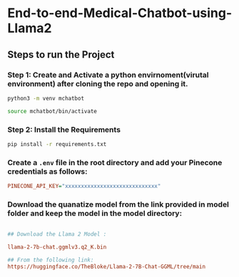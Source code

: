 # End-to-end-Medical-Chatbot-using-Llama2


## Steps to run the Project

### Step 1: Create and Activate a python envirnoment(virutal environment) after cloning the repo and opening it.
```bash
python3 -m venv mchatbot
```

```bash
source mchatbot/bin/activate
```

### Step 2: Install the Requirements
```bash
pip install -r requirements.txt
```

### Create a `.env` file in the root directory and add your Pinecone credentials as follows:

```ini
PINECONE_API_KEY="xxxxxxxxxxxxxxxxxxxxxxxxxxxxx"
```

### Download the quanatize model from the link provided in model folder and keep the model in the model directory:

```ini

## Download the Llama 2 Model :

llama-2-7b-chat.ggmlv3.q2_K.bin

## From the following link:
https://huggingface.co/TheBloke/Llama-2-7B-Chat-GGML/tree/main

```
